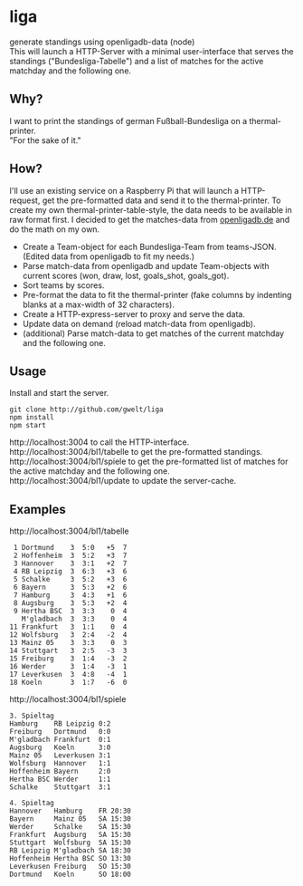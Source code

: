 # liga
generate standings using openligadb-data (node)  
This will launch a HTTP-Server with a minimal user-interface that serves the standings ("Bundesliga-Tabelle") and a list of matches for the active matchday and the following one.

## Why?
I want to print the standings of german Fußball-Bundesliga on a thermal-printer.  
"For the sake of it."

## How?
I'll use an existing service on a Raspberry Pi that will launch a HTTP-request, get the pre-formatted data and send it to the thermal-printer. To create my own thermal-printer-table-style, the data needs to be available in raw format first. I decided to get the matches-data from [openligadb.de](http://openligadb.de) and do the math on my own.
- Create a Team-object for each Bundesliga-Team from teams-JSON. (Edited data from openligadb to fit my needs.)
- Parse match-data from openligadb and update Team-objects with current scores (won, draw, lost, goals_shot, goals_got).
- Sort teams by scores.
- Pre-format the data to fit the thermal-printer (fake columns by indenting blanks at a max-width of 32 characters).
- Create a HTTP-express-server to proxy and serve the data.
- Update data on demand (reload match-data from openligadb).
- (additional) Parse match-data to get matches of the current matchday and the following one.

## Usage
Install and start the server.
```
git clone http://github.com/gwelt/liga
npm install
npm start
```
http://localhost:3004 to call the HTTP-interface.  
http://localhost:3004/bl1/tabelle to get the pre-formatted standings.  
http://localhost:3004/bl1/spiele to get the pre-formatted list of matches for the active matchday and the following one.  
http://localhost:3004/bl1/update to update the server-cache.  

## Examples
http://localhost:3004/bl1/tabelle
```
 1 Dortmund    3  5:0   +5  7
 2 Hoffenheim  3  5:2   +3  7
 3 Hannover    3  3:1   +2  7
 4 RB Leipzig  3  6:3   +3  6
 5 Schalke     3  5:2   +3  6
 6 Bayern      3  5:3   +2  6
 7 Hamburg     3  4:3   +1  6
 8 Augsburg    3  5:3   +2  4
 9 Hertha BSC  3  3:3    0  4
   M'gladbach  3  3:3    0  4
11 Frankfurt   3  1:1    0  4
12 Wolfsburg   3  2:4   -2  4
13 Mainz 05    3  3:3    0  3
14 Stuttgart   3  2:5   -3  3
15 Freiburg    3  1:4   -3  2
16 Werder      3  1:4   -3  1
17 Leverkusen  3  4:8   -4  1
18 Koeln       3  1:7   -6  0
```
http://localhost:3004/bl1/spiele
```
3. Spieltag
Hamburg    RB Leipzig 0:2
Freiburg   Dortmund   0:0
M'gladbach Frankfurt  0:1
Augsburg   Koeln      3:0
Mainz 05   Leverkusen 3:1
Wolfsburg  Hannover   1:1
Hoffenheim Bayern     2:0
Hertha BSC Werder     1:1
Schalke    Stuttgart  3:1

4. Spieltag
Hannover   Hamburg    FR 20:30
Bayern     Mainz 05   SA 15:30
Werder     Schalke    SA 15:30
Frankfurt  Augsburg   SA 15:30
Stuttgart  Wolfsburg  SA 15:30
RB Leipzig M'gladbach SA 18:30
Hoffenheim Hertha BSC SO 13:30
Leverkusen Freiburg   SO 15:30
Dortmund   Koeln      SO 18:00
```
